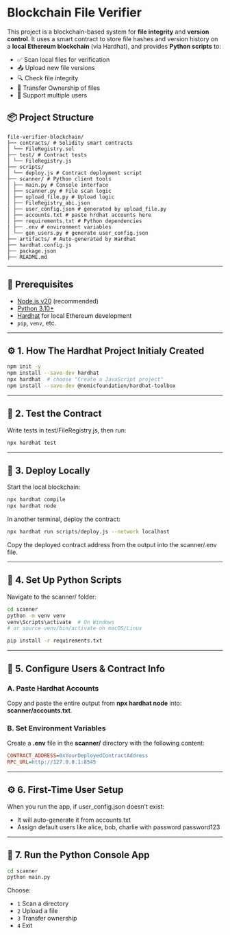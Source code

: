 # Blockchain File Verifier

This project is a blockchain-based system for **file integrity** and **version control**. It uses a smart contract to store file hashes and version history on a **local Ethereum blockchain** (via Hardhat), and provides **Python scripts** to:

- ✅ Scan local files for verification
- 📤 Upload new file versions
- 🔍 Check file integrity
- 🔄 Transfer Ownership of files
- 🔐 Support multiple users

## 📦 Project Structure
```plaintext
file-verifier-blockchain/
├── contracts/ # Solidity smart contracts
│ └── FileRegistry.sol
├── test/ # Contract tests
│ └── FileRegistry.js
├── scripts/
│ └── deploy.js # Contract deployment script
├── scanner/ # Python client tools
│ ├── main.py # Console interface
│ ├── scanner.py # File scan logic
│ ├── upload_file.py # Upload logic
│ ├── FileRegistry_abi.json
| ├── user_config.json # generated by upload_file.py
│ ├── accounts.txt # paste hrdhat accounts here
│ ├── requirements.txt # Python dependencies
| ├── .env # environment variables
│ └── gen_users.py # generate user_config.json
├── artifacts/ # Auto-generated by Hardhat
├── hardhat.config.js
├── package.json
├── README.md
```

---

## 🚀 Prerequisites

- [Node.js v20](https://nodejs.org/) (recommended)
- [Python 3.10+](https://www.python.org/)
- [Hardhat](https://hardhat.org/) for local Ethereum development
- `pip`, `venv`, etc.

---

## ⚙️ 1. How The Hardhat Project  Initialy Created

```bash
npm init -y
npm install --save-dev hardhat
npx hardhat  # choose "Create a JavaScript project"
npm install --save-dev @nomicfoundation/hardhat-toolbox
```

---

## 🧪 2. Test the Contract

Write tests in test/FileRegistry.js, then run:
```bash
npx hardhat test
```

---

## 🧱 3. Deploy Locally

Start the local blockchain:
```bash
npx hardhat compile
npx hardhat node
```

In another terminal, deploy the contract:
```bash
npx hardhat run scripts/deploy.js --network localhost
```

Copy the deployed contract address from the output into the scanner/.env file.

---

## 🐍 4. Set Up Python Scripts

Navigate to the scanner/ folder:

```bash
cd scanner
python -m venv venv
venv\Scripts\activate  # On Windows
# or source venv/bin/activate on macOS/Linux

pip install -r requirements.txt
```

---

## 🔐 5. Configure Users & Contract Info

### A. Paste Hardhat Accounts
Copy and paste the entire output from **npx hardhat node** into: **scanner/accounts.txt**.

### B. Set Environment Variables
Create a **.env** file in the **scanner/** directory with the following content:

```ini
CONTRACT_ADDRESS=0xYourDeployedContractAddress
RPC_URL=http://127.0.0.1:8545
```

---

## ⚙️ 6. First-Time User Setup

When you run the app, if user_config.json doesn’t exist:

- It will auto-generate it from accounts.txt
- Assign default users like alice, bob, charlie with password password123

---

## 🧪 7. Run the Python Console App

```bash
cd scanner
python main.py
```
Choose:
- `1` Scan a directory
- `2` Upload a file
- `3` Transfer ownership
- `4` Exit